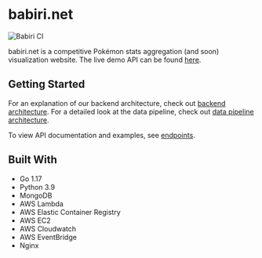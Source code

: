 # babiri.net

![Babiri CI](https://github.com/kelvinkoon/babiri_v2/actions/workflows/main.yml/badge.svg)

babiri.net is a competitive Pokémon stats aggregation (and soon) visualization website. The live demo API can be found [here](https://babiri.net/api/health).

## Getting Started

For an explanation of our backend architecture, check out [backend architecture](docs/backend-architecture.md). For a detailed look at the data pipeline, check out [data pipeline architecture](docs/data-pipeline-architecture.md).

To view API documentation and examples, see [endpoints](docs/backend-architecture.md/#endpoints).

## Built With

-   Go 1.17
-   Python 3.9
-   MongoDB
-   AWS Lambda
-   AWS Elastic Container Registry
-   AWS EC2
-   AWS Cloudwatch
-   AWS EventBridge
-   Nginx
